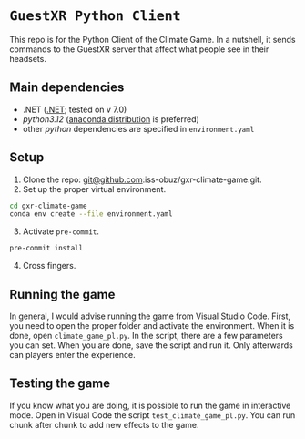# `GuestXR Python Client`

This repo is for the Python Client of the Climate Game. In a nutshell, it sends commands to the GuestXR server that affect what people see in their headsets.

## Main dependencies

* .NET ([.NET](https://dotnet.microsoft.com/en-us/download); tested on v 7.0)
* _python3.12_ ([anaconda distribution](https://www.anaconda.com/products/distribution) is preferred)
* other _python_ dependencies are specified in `environment.yaml`

## Setup

1. Clone the repo: git@github.com:iss-obuz/gxr-climate-game.git.
2. Set up the proper virtual environment.
```bash
cd gxr-climate-game
conda env create --file environment.yaml
```
3. Activate `pre-commit`.
```bash
pre-commit install
```
4. Cross fingers.

## Running the game

In general, I would advise running the game from Visual Studio Code. First, you need to open the proper folder and activate the environment. When it is done, open `climate_game_pl.py`. In the script, there are a few parameters you can set. When you are done, save the script and run it. Only afterwards can players enter the experience.

## Testing the game

If you know what you are doing, it is possible to run the game in interactive mode. Open in Visual Code the script `test_climate_game_pl.py`. You can run chunk after chunk to add new effects to the game.
